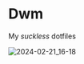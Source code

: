 # Dwm
My <i>suckless</i> dotfiles

![2024-02-21_16-18](https://github.com/autonomuscoder/Dwm/assets/112854891/1f5af94c-8bd8-4937-abe6-35ee3fb4ccd1)
